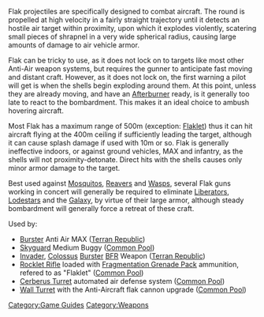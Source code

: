Flak projectiles are specifically designed to combat aircraft. The round
is propelled at high velocity in a fairly straight trajectory until it
detects an hostile air target within proximity, upon which it explodes
violently, scatering small pieces of shrapnel in a very wide spherical
radius, causing large amounts of damage to air vehicle armor.

Flak can be tricky to use, as it does not lock on to targets like most
other Anti-Air weapon systems, but requires the gunner to anticipate
fast moving and distant craft. However, as it does not lock on, the
first warning a pilot will get is when the shells begin exploding around
them. At this point, unless they are already moving, and have an
[Afterburner](/Afterburner "wikilink") ready, is it generally too late to
react to the bombardment. This makes it an ideal choice to ambush
hovering aircraft.

Most Flak has a maximum range of 500m (exception:
[Flaklet](/Rocklet_Rifle "wikilink")) thus it can hit aircraft flying at
the 400m ceiling if sufficiently leading the target, although it can
cause splash damage if used with 10m or so. Flak is generally
ineffective indoors, or against ground vehicles, MAX and infantry, as
the shells will not proximity-detonate. Direct hits with the shells
causes only minor armor damage to the target.

Best used against [Mosquitos](/Mosquito "wikilink"),
[Reavers](/Reaver "wikilink") and [Wasps](/Wasp "wikilink"), several Flak
guns working in concert will generally be required to eliminate
[Liberators](/Liberator "wikilink"), [Lodestars](/Lodestar "wikilink") and
the [Galaxy](/Galaxy "wikilink"), by virtue of their large armor,
although steady bombardment will generally force a retreat of these
craft.

Used by:

- [Burster](/Burster "wikilink") Anti Air MAX ([Terran
  Republic](/Terran_Republic "wikilink"))
- [Skyguard](/Skyguard "wikilink") Medium Buggy ([Common
  Pool](/Common_Pool "wikilink"))
- [Invader](/Invader "wikilink"), [Colossus](/Colossus "wikilink")
  [Burster](</Burster_(BFR)> "wikilink") [BFR](/BFR "wikilink") Weapon
  ([Terran Republic](/Terran_Republic "wikilink"))
- [Rocklet Rifle](/Rocklet_Rifle "wikilink") loaded with [Fragmentation
  Grenade Pack](/Fragmentation_Grenade_Pack "wikilink") ammunition,
  refered to as "Flaklet" ([Common Pool](/Common_Pool "wikilink"))
- [Cerberus Turret](/Cerberus_Turret "wikilink") automated air defense
  system ([Common Pool](/Common_Pool "wikilink"))
- [Wall Turret](/Wall_Turret "wikilink") with the Anti-Aircraft flak
  cannon upgrade ([Common Pool](/Common_Pool "wikilink"))

[Category:Game Guides](/Category:Game_Guides "wikilink")
[Category:Weapons](/Category:Weapons "wikilink")
